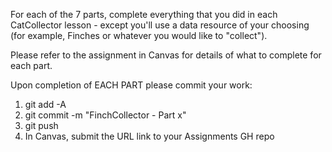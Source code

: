 For each of the 7 parts, complete everything that you did in each CatCollector lesson - except you'll use a data resource of your choosing (for example, Finches or whatever you would like to "collect").

Please refer to the assignment in Canvas for details of what to complete for each part.

Upon completion of EACH PART please commit your work:

1. git add -A
2. git commit -m "FinchCollector - Part x"
3. git push
4. In Canvas, submit the URL link to your Assignments GH repo
